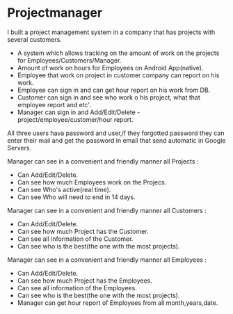 # Projectmanager
I built a project management system in a company that has projects with several customers.
 - A system which allows tracking on the amount of work on the projects for Employees/Customers/Manager.
- Amount of work on hours for Employees on Android App(native).
- Employee that work on project in customer company can report on his work.
- Employee can sign in and can get hour report on his work from DB.
- Customer can sign in and see who work o his project, what that employee report and etc'.
- Manager can sign in and Add/Edit/Delete - project/employee/customer/hour report.

All three users hava password and user,if they forgotted password they can enter their mail 
and get the password in email that send automatic in Google Servers.

Manager can see in a convenient and friendly manner all Projects :
- Can Add/Edit/Delete.
- Can see how much Employees work on the Projecs.
- Can see Who's active(real time).
- Can see Who will need to end in 14 days.

Manager can see in a convenient and friendly manner all Customers :
- Can Add/Edit/Delete.
- Can see how much Project has the Customer.
- Can see all information of the Customer.
- Can see who is the best(the one with the most projects).

Manager can see in a convenient and friendly manner all Employees :
- Can Add/Edit/Delete.
- Can see how much Project has the Employees.
- Can see all information of the Employees.
- Can see who is the best(the one with the most projects).
- Manager can get hour report of Employees from all month,years,date.
